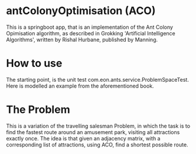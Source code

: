 # antColonyOptimisation (ACO)

This is a springboot app, that is an implementation of the Ant Colony Opimisation algorithm, as described in Grokking 'Artificial Intelligence Algorithms', written by Rishal Hurbane, published by Manning.

# How to use

The starting point, is the unit test com.eon.ants.service.ProblemSpaceTest. Here is modelled an example from the aforementioned book.

# The Problem

This is a variation of the travelling salesman Problem, in which the task is to find the fastest route around an amusement park, visiting all attractions exactly once. The idea is that given an adjacency matrix, with a corresponding list of attractions, using ACO, find a shortest possible route.
